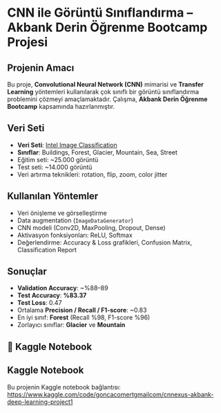 #  CNN ile Görüntü Sınıflandırma – Akbank Derin Öğrenme Bootcamp Projesi

##  Projenin Amacı  
Bu proje, **Convolutional Neural Network (CNN)** mimarisi ve **Transfer Learning** yöntemleri kullanılarak çok sınıflı bir görüntü sınıflandırma problemini çözmeyi amaçlamaktadır. Çalışma, **Akbank Derin Öğrenme Bootcamp** kapsamında hazırlanmıştır.  

##  Veri Seti  
- **Veri Seti**: [Intel Image Classification](https://www.kaggle.com/datasets/puneet6060/intel-image-classification)  
- **Sınıflar**: Buildings, Forest, Glacier, Mountain, Sea, Street   
- Eğitim seti: ~25.000 görüntü  
- Test seti: ~14.000 görüntü  
- Veri artırma teknikleri: rotation, flip, zoom, color jitter  

## Kullanılan Yöntemler  
- Veri önişleme ve görselleştirme  
- Data augmentation (`ImageDataGenerator`)  
- CNN modeli (Conv2D, MaxPooling, Dropout, Dense)  
- Aktivasyon fonksiyonları: ReLU, Softmax  
- Değerlendirme: Accuracy & Loss grafikleri, Confusion Matrix, Classification Report  

## Sonuçlar  
- **Validation Accuracy**: ~%88–89  
- **Test Accuracy**: **%83.37**  
- **Test Loss**: 0.47  
- Ortalama **Precision / Recall / F1-score**: ~0.83  
- En iyi sınıf: **Forest** (Recall %98, F1-score %96)  
- Zorlayıcı sınıflar: **Glacier** ve **Mountain**  

## 🔗 Kaggle Notebook  
## Kaggle Notebook
Bu projenin Kaggle notebook bağlantısı:  
https://www.kaggle.com/code/goncacomertgmailcom/cnnexus-akbank-deep-learning-project1
